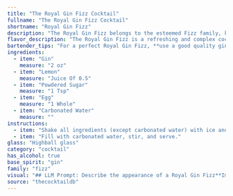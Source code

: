 ```yaml
---
title: "The Royal Gin Fizz Cocktail"
fullname: "The Royal Gin Fizz Cocktail"
shortname: "Royal Gin Fizz"
description: "The Royal Gin Fizz belongs to the esteemed Fizz family, known for their refreshing bubbly nature.  Though its exact origin is unclear, its name suggests a royal connection, likely emerging in the Victorian era when gin cocktails were highly popular.  "
flavor_description: "The Royal Gin Fizz is a refreshing and complex cocktail. The gin's juniper and botanical notes are balanced by the tartness of lemon and sweetness of powdered sugar.  The egg white adds a velvety texture and subtle richness, while the carbonated water provides a lively effervescence. The overall effect is a delightful blend of tart, sweet, and floral flavors with a smooth and creamy mouthfeel. "
bartender_tips: "For a perfect Royal Gin Fizz, **use a good quality gin** for maximum flavor. **Freshly squeeze your lemon juice** for bright acidity. **Dry shake** the gin, lemon, sugar, and egg white vigorously to emulsify and create a frothy head. **Don't overshake**, or you'll get a bitter taste. **Shake again with ice** to chill the drink. **Top with carbonated water** gently, allowing it to settle on top of the foam. "
ingredients:
  - item: "Gin"
    measure: "2 oz"
  - item: "Lemon"
    measure: "Juice Of 0.5"
  - item: "Powdered Sugar"
    measure: "1 Tsp"
  - item: "Egg"
    measure: "1 Whole"
  - item: "Carbonated Water"
    measure: ""
instructions:
  - item: "Shake all ingredients (except carbonated water) with ice and strain into a highball glass over two ice cubes."
  - item: "Fill with carbonated water, stir, and serve."
glass: "Highball glass"
category: "cocktail"
has_alcohol: true
base_spirit: "gin"
family: "fizz"
visual: "## LLM Prompt: Describe the appearance of a Royal Gin Fizz**Imagine a tall, elegant glass filled with a refreshing, effervescent beverage. The drink is a pale, shimmering yellow, reminiscent of a sunny summer day. Tiny bubbles rise playfully from the bottom, creating a delicate fizz that dances on the surface. A wisp of frothy foam, like a delicate cloud, crowns the top of the drink. Nestled within the foam, you can faintly see a hint of pale yellow, likely from a thin layer of egg white.****The glass itself is a classic highball, its rim frosted with condensation, further accentuating the icy coolness of the drink. Perhaps a sprig of fresh mint or a lemon twist graces the rim, adding a touch of vibrant green or sunny yellow to the composition.****The overall appearance of the Royal Gin Fizz exudes a sense of sophistication and lightness. It's a cocktail that invites you to take a sip and savor its refreshing taste.** "
source: "thecocktaildb"
---
```


